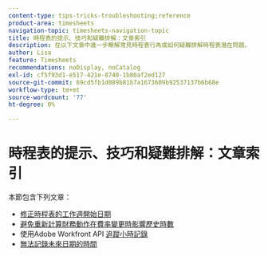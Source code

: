 ```yaml
---
content-type: tips-tricks-troubleshooting;reference
product-area: timesheets
navigation-topic: timesheets-navigation-topic
title: 時程表的提示、技巧和疑難排解：文章索引
description: 在以下文章中進一步瞭解常見時程表行為或如何疑難排解時程表潛在問題。
author: Lisa
feature: Timesheets
recommendations: noDisplay, noCatalog
exl-id: cf5f93d1-e517-421e-8740-1b80af2ed127
source-git-commit: 69cd5fb1d089b81b7a1673609b92537137b6b68e
workflow-type: tm+mt
source-wordcount: '77'
ht-degree: 0%

---
```


# 時程表的提示、技巧和疑難排解：文章索引

本節包含下列文章：

* [修正時程表的工作週開始日期](../../timesheets/tips-tricks-and-troubleshooting/correct-start-day-of-work-week.md)
* [避免重新計算財務動作在費率變更時影響歷史時數](../../timesheets/tips-tricks-and-troubleshooting/prevent-recalculate-finance-action.md)
* 使用Adobe Workfront API [追蹤小時記錄](../../timesheets/tips-tricks-and-troubleshooting/track-hour-records-with-wfapi.md)
* [無法記錄未來日期的時間](../../timesheets/tips-tricks-and-troubleshooting/unable-to-log-time-future-dates.md)
